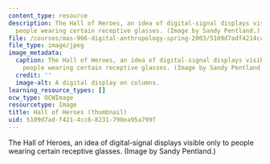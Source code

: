 ```yaml
---
content_type: resource
description: The Hall of Heroes, an idea of digital-signal displays visible only to
  people wearing certain receptive glasses. (Image by Sandy Pentland.)
file: /courses/mas-966-digital-anthropology-spring-2003/5109d7adf4214cc68231790ea95a799f_mas-966s03-th.jpg
file_type: image/jpeg
image_metadata:
  caption: The Hall of Heroes, an idea of digital-signal displays visible only to
    people wearing certain receptive glasses. (Image by Sandy Pentland.)
  credit: ''
  image-alt: A digital display on columns.
learning_resource_types: []
ocw_type: OCWImage
resourcetype: Image
title: Hall of Heroes (thumbnail)
uid: 5109d7ad-f421-4cc6-8231-790ea95a799f
---
```

The Hall of Heroes, an idea of digital-signal displays visible only to people wearing certain receptive glasses. (Image by Sandy Pentland.)

